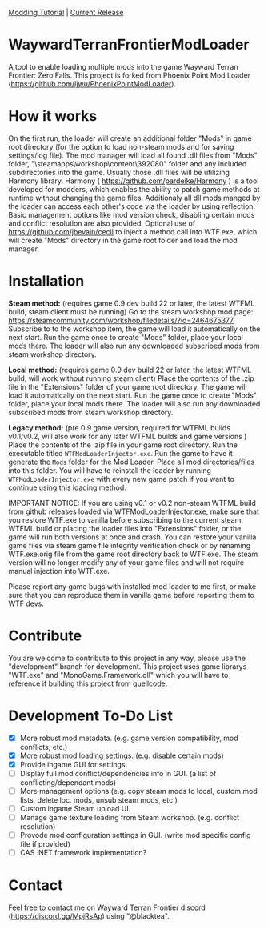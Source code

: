 [Modding Tutorial](https://github.com/BlackteaGit/WaywardTerranFrontierModLoader/wiki/A-Quick-Introduction-To-DLL-Modding) | [Current Release](https://github.com/BlackteaGit/WaywardTerranFrontierModLoader/releases)
# WaywardTerranFrontierModLoader

A tool to enable loading multiple mods into the game Wayward Terran Frontier: Zero Falls. This project is forked from Phoenix Point Mod Loader
(https://github.com/Ijwu/PhoenixPointModLoader).

# How it works

On the first run, the loader will create an additional folder "Mods" in game root directory (for the option to load non-steam mods and for saving settings/log file).
The mod manager will load all found .dll files from "Mods" folder, "\steamapps\workshop\content\392080" folder and any included subdirectories into the game. Usually those .dll files will be utilizing Harmony library.
Harmony ( https://github.com/pardeike/Harmony ) is a tool developed for modders, which enables the ability to patch game methods at runtime without changing the game files.
Additionaly all dll mods manged by the loader can access each other's code via the loader by using reflection.
Basic management options like mod version check, disabling certain mods and conflict resolution are also provided.
Optional use of https://github.com/jbevain/cecil to inject a method call into WTF.exe, which will create "Mods" directory in the game root folder and load the mod manager.

# Installation

**Steam method:** (requires game 0.9 dev build 22 or later, the latest WTFML build, steam client must be running)
Go to the steam workshop mod page: https://steamcommunity.com/workshop/filedetails/?id=2464675377
Subscribe to to the workshop item, the game will load it automatically on the next start.
Run the game once to create "Mods" folder, place your local mods there. The loader will also run any downloaded subscribed mods from steam workshop directory.

**Local method:** (requires game 0.9 dev build 22 or later, the latest WTFML build, will work without running steam client)
Place the contents of the .zip file in the "Extensions" folder of your game root directory.
The game will load it automatically on the next start.
Run the game once to create "Mods" folder, place your local mods there. The loader will also run any downloaded subscribed mods from steam workshop directory.

**Legacy method:** (pre 0.9 game version, required for WTFML builds v0.1/v0.2, will also work for any later WTFML builds and game versions )
Place the contents of the .zip file in your game root directory. Run the executable titled `WTFModLoaderInjector.exe`.
Run the game to have it generate the `Mods` folder for the Mod Loader. Place all mod directories/files into this folder.
You will have to reinstall the loader by running `WTFModLoaderInjector.exe` with every new game patch if you want to continue using this loading method.

IMPORTANT NOTICE: If you are using v0.1 or v0.2 non-steam WTFML build from github releases loaded via WTFModLoaderInjector.exe, make sure that you restore WTF.exe to vanilla before subscribing to the current steam WTFML build or placing the loader files into "Extensions" folder, or the game will run both versions at once and crash.
You can restore your vanilla game files via steam game file integrity verification check or by renaming WTF.exe.orig file from the game root directory back to WTF.exe.
The steam version will no longer modify any of your game files and will not require manual injection into WTF.exe.

Please report any game bugs with installed mod loader to me first, or make sure that you can reproduce them in vanilla game before reporting them to WTF devs.

# Contribute

You are welcome to contribute to this project in any way, please use the "development" branch for development.
This project uses game librarys "WTF.exe" and "MonoGame.Framework.dll" which you will have to reference if building this project from quellcode.

# Development To-Do List

- [x] More robust mod metadata. (e.g. game version compatibility, mod conflicts, etc.)
- [x] More robust mod loading settings. (e.g. disable certain mods)
- [x] Provide ingame GUI for settings.
- [ ] Display full mod conflict/dependencies info in GUI. (a list of conflicting/dependant mods)
- [ ] More management options (e.g. copy steam mods to local, custom mod lists, delete loc. mods, unsub steam mods, etc.)
- [ ] Custom ingame Steam upload UI.
- [ ] Manage game texture loading from Steam workshop. (e.g. conflict resolution)
- [ ] Provode mod configuration settings in GUI. (write mod specific config file if provided)
- [ ] CAS .NET framework implementation?

# Contact

 Feel free to contact me on Wayward Terran Frontier discord (https://discord.gg/MpjRsAp) using "@blacktea".
